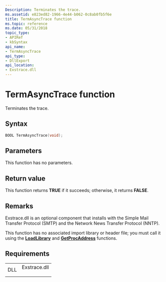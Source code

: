 ```yaml
---
Description: Terminates the trace.
ms.assetid: e823ed82-1966-4e44-b062-0c8ab0fb5f6e
title: TermAsyncTrace function
ms.topic: reference
ms.date: 05/31/2018
topic_type: 
- APIRef
- kbSyntax
api_name: 
- TermAsyncTrace
api_type: 
- DllExport
api_location: 
- Exstrace.dll
---
```


# TermAsyncTrace function

Terminates the trace.

## Syntax


```C++
BOOL TermAsyncTrace(void);
```



## Parameters

This function has no parameters.

## Return value

This function returns **TRUE** if it succeeds; otherwise, it returns **FALSE**.

## Remarks

Exstrace.dll is an optional component that installs with the Simple Mail Transfer Protocol (SMTP) and the Network News Transfer Protocol (NNTP).

This function has no associated import library or header file; you must call it using the [**LoadLibrary**](/windows/win32/api/libloaderapi/nf-libloaderapi-loadlibrarya) and [**GetProcAddress**](/windows/win32/api/libloaderapi/nf-libloaderapi-getprocaddress) functions.

## Requirements



|                |                                                                                         |
|----------------|-----------------------------------------------------------------------------------------|
| DLL<br/> | <dl> <dt>Exstrace.dll</dt> </dl> |



 

 